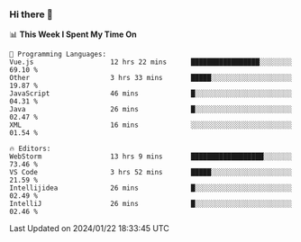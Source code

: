 ### Hi there 👋

<!--
**asdf12303116/asdf12303116** is a ✨ _special_ ✨ repository because its `README.md` (this file) appears on your GitHub profile.

Here are some ideas to get you started:

- 🔭 I’m currently working on ...
- 🌱 I’m currently learning ...
- 👯 I’m looking to collaborate on ...
- 🤔 I’m looking for help with ...
- 💬 Ask me about ...
- 📫 How to reach me: ...
- 😄 Pronouns: ...
- ⚡ Fun fact: ...
-->

<!--START_SECTION:waka-->
📊 **This Week I Spent My Time On** 

```text
💬 Programming Languages: 
Vue.js                   12 hrs 22 mins      █████████████████░░░░░░░░   69.10 % 
Other                    3 hrs 33 mins       █████░░░░░░░░░░░░░░░░░░░░   19.87 % 
JavaScript               46 mins             █░░░░░░░░░░░░░░░░░░░░░░░░   04.31 % 
Java                     26 mins             █░░░░░░░░░░░░░░░░░░░░░░░░   02.47 % 
XML                      16 mins             ░░░░░░░░░░░░░░░░░░░░░░░░░   01.54 % 

🔥 Editors: 
WebStorm                 13 hrs 9 mins       ██████████████████░░░░░░░   73.46 % 
VS Code                  3 hrs 52 mins       █████░░░░░░░░░░░░░░░░░░░░   21.59 % 
Intellijidea             26 mins             █░░░░░░░░░░░░░░░░░░░░░░░░   02.49 % 
IntelliJ                 26 mins             █░░░░░░░░░░░░░░░░░░░░░░░░   02.46 % 
```


 Last Updated on 2024/01/22 18:33:45 UTC
<!--END_SECTION:waka-->
